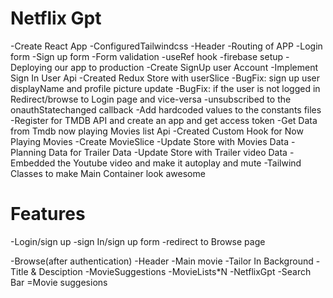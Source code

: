 # Netflix Gpt

-Create React App
-ConfiguredTailwindcss
-Header
-Routing of APP
-Login form
-Sign up form
-Form validation
-useRef hook
-firebase setup
-Deploying our app to production
-Create SignUp user Account
-Implement Sign In User Api
-Created Redux Store with userSlice
-BugFix: sign up user displayName and profile picture update
-BugFix: if the user is not logged in Redirect/browse to Login  page and vice-versa
-unsubscribed to the onauthStatechanged callback
-Add hardcoded values to the constants files
-Register for TMDB API and create an app and get access token
-Get Data from Tmdb now playing Movies list Api
-Created Custom Hook for Now Playing Movies
-Create MovieSlice
-Update Store with Movies Data
-Planning  Data for Trailer Data
-Update Store with Trailer video Data
-Embedded the Youtube video and make it autoplay and mute
-Tailwind Classes to make Main Container look awesome



# Features
 -Login/sign up
     -sign In/sign up form
     -redirect to Browse page

-Browse(after authentication)
    -Header
    -Main movie
          -Tailor In Background
           -Title &  Desciption
           -MovieSuggestions
                -MovieLists*N
-NetflixGpt
     -Search Bar
     =Movie suggesions                
             